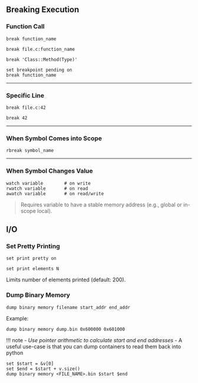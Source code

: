 ## Breaking Execution
### Function Call

```gdb
break function_name
```

```gdb
break file.c:function_name
```

```gdb
break 'Class::Method(Type)'
```

```gdb
set breakpoint pending on
break function_name
```

---

### Specific Line

```gdb
break file.c:42
```

```gdb
break 42
```

---

### When Symbol Comes into Scope

```gdb
rbreak symbol_name
```

---

### When Symbol Changes Value

```gdb
watch variable        # on write
rwatch variable       # on read
awatch variable       # on read/write
```

> Requires variable to have a stable memory address (e.g., global or in-scope local).

## I/O 

### Set Pretty Printing

```gdb
set print pretty on
```

```gdb
set print elements N
```

Limits number of elements printed (default: 200).
### Dump Binary Memory

```gdb
dump binary memory filename start_addr end_addr
```

Example:

```gdb
dump binary memory dump.bin 0x600000 0x601000
```

!!! note
    - *Use pointer arithmetic to calculate start and end addresses*
    - A useful use-case is that you can dump containers to read them back into python

```gdb
set $start = &v[0]
set $end = $start + v.size()
dump binary memory <FILE_NAME>.bin $start $end
```

